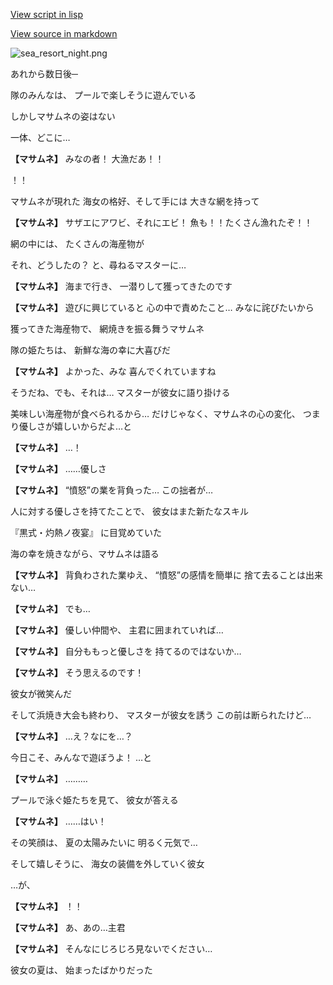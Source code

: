 [View script in lisp](../scripts/210012204.txt)

[View source in markdown](210012204.md)

![sea_resort_night.png](../images/backgrounds/sea_resort_night.png)

あれから数日後─

隊のみんなは、
プールで楽しそうに遊んでいる

しかしマサムネの姿はない

一体、どこに…

**【マサムネ】**
みなの者！
大漁だあ！！

！！

マサムネが現れた
海女の格好、そして手には
大きな網を持って

**【マサムネ】**
サザエにアワビ、それにエビ！
魚も！！たくさん漁れたぞ！！

網の中には、
たくさんの海産物が

それ、どうしたの？
と、尋ねるマスターに…

**【マサムネ】**
海まで行き、
一潜りして獲ってきたのです

**【マサムネ】**
遊びに興じていると
心の中で責めたこと…
みなに詫びたいから

獲ってきた海産物で、
網焼きを振る舞うマサムネ

隊の姫たちは、
新鮮な海の幸に大喜びだ

**【マサムネ】**
よかった、みな
喜んでくれていますね

そうだね、でも、それは…
マスターが彼女に語り掛ける

美味しい海産物が食べられるから…
だけじゃなく、マサムネの心の変化、
つまり優しさが嬉しいからだよ…と

**【マサムネ】**
…！

**【マサムネ】**
……優しさ

**【マサムネ】**
“憤怒”の業を背負った…
この拙者が…

人に対する優しさを持てたことで、
彼女はまた新たなスキル

『黒式・灼熱ノ夜宴』
に目覚めていた

海の幸を焼きながら、マサムネは語る

**【マサムネ】**
背負わされた業ゆえ、
“憤怒”の感情を簡単に
捨て去ることは出来ない…

**【マサムネ】**
でも…

**【マサムネ】**
優しい仲間や、
主君に囲まれていれば…

**【マサムネ】**
自分ももっと優しさを
持てるのではないか…

**【マサムネ】**
そう思えるのです！

彼女が微笑んだ

そして浜焼き大会も終わり、
マスターが彼女を誘う
この前は断られたけど…

**【マサムネ】**
…え？なにを…？

今日こそ、みんなで遊ぼうよ！
…と

**【マサムネ】**
………

プールで泳ぐ姫たちを見て、
彼女が答える

**【マサムネ】**
……はい！

その笑顔は、
夏の太陽みたいに
明るく元気で…

そして嬉しそうに、
海女の装備を外していく彼女

…が、

**【マサムネ】**
！！

**【マサムネ】**
あ、あの…主君

**【マサムネ】**
そんなにじろじろ見ないでください…

彼女の夏は、
始まったばかりだった
